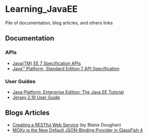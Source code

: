 # Learning_JavaEE
Pile of documentation, blog articles, and others links

## Documentation

### APIs

- [Java(TM) EE 7 Specification APIs](https://docs.oracle.com/javaee/7/api/)
- [Java™ Platform, Standard Edition 7 API Specification](https://docs.oracle.com/javase/7/docs/api/)

### User Guides

- [Java Platform, Enterprise Edition: The Java EE Tutorial](https://docs.oracle.com/javaee/7/tutorial/)
- [Jersey 2.19 User Guide](https://jersey.java.net/documentation/latest/)

## Blogs Articles

- [Creating a RESTful Web Service](http://blog.bdoughan.com/2010/08/creating-restful-web-service-part-15.html) (by Blaise Doughan)
- [MOXy is the New Default JSON-Binding Provider in GlassFish 4](https://dzone.com/articles/moxy-new-default-json-binding)
